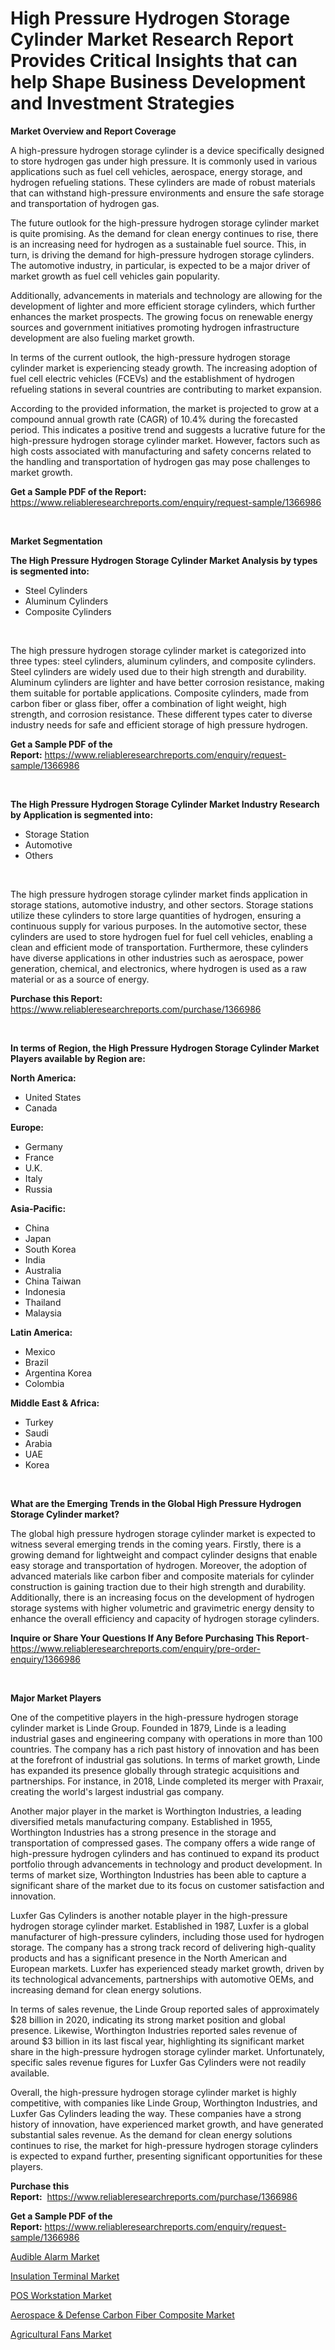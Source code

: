 <p><h1>High Pressure Hydrogen Storage Cylinder Market Research Report Provides Critical Insights that can help Shape Business Development and Investment Strategies</h1></p><p><strong>Market Overview and Report Coverage</strong></p>
<p><p>A high-pressure hydrogen storage cylinder is a device specifically designed to store hydrogen gas under high pressure. It is commonly used in various applications such as fuel cell vehicles, aerospace, energy storage, and hydrogen refueling stations. These cylinders are made of robust materials that can withstand high-pressure environments and ensure the safe storage and transportation of hydrogen gas.</p><p>The future outlook for the high-pressure hydrogen storage cylinder market is quite promising. As the demand for clean energy continues to rise, there is an increasing need for hydrogen as a sustainable fuel source. This, in turn, is driving the demand for high-pressure hydrogen storage cylinders. The automotive industry, in particular, is expected to be a major driver of market growth as fuel cell vehicles gain popularity.</p><p>Additionally, advancements in materials and technology are allowing for the development of lighter and more efficient storage cylinders, which further enhances the market prospects. The growing focus on renewable energy sources and government initiatives promoting hydrogen infrastructure development are also fueling market growth.</p><p>In terms of the current outlook, the high-pressure hydrogen storage cylinder market is experiencing steady growth. The increasing adoption of fuel cell electric vehicles (FCEVs) and the establishment of hydrogen refueling stations in several countries are contributing to market expansion.</p><p>According to the provided information, the market is projected to grow at a compound annual growth rate (CAGR) of 10.4% during the forecasted period. This indicates a positive trend and suggests a lucrative future for the high-pressure hydrogen storage cylinder market. However, factors such as high costs associated with manufacturing and safety concerns related to the handling and transportation of hydrogen gas may pose challenges to market growth.</p></p>
<p><strong>Get a Sample PDF of the Report:</strong> <a href="https://www.reliableresearchreports.com/enquiry/request-sample/1366986">https://www.reliableresearchreports.com/enquiry/request-sample/1366986</a></p>
<p>&nbsp;</p>
<p><strong>Market Segmentation</strong></p>
<p><strong>The High Pressure Hydrogen Storage Cylinder Market Analysis by types is segmented into:</strong></p>
<p><ul><li>Steel Cylinders</li><li>Aluminum Cylinders</li><li>Composite Cylinders</li></ul></p>
<p>&nbsp;</p>
<p><p>The high pressure hydrogen storage cylinder market is categorized into three types: steel cylinders, aluminum cylinders, and composite cylinders. Steel cylinders are widely used due to their high strength and durability. Aluminum cylinders are lighter and have better corrosion resistance, making them suitable for portable applications. Composite cylinders, made from carbon fiber or glass fiber, offer a combination of light weight, high strength, and corrosion resistance. These different types cater to diverse industry needs for safe and efficient storage of high pressure hydrogen.</p></p>
<p><strong>Get a Sample PDF of the Report:</strong>&nbsp;<a href="https://www.reliableresearchreports.com/enquiry/request-sample/1366986">https://www.reliableresearchreports.com/enquiry/request-sample/1366986</a></p>
<p>&nbsp;</p>
<p><strong>The High Pressure Hydrogen Storage Cylinder Market Industry Research by Application is segmented into:</strong></p>
<p><ul><li>Storage Station</li><li>Automotive</li><li>Others</li></ul></p>
<p>&nbsp;</p>
<p><p>The high pressure hydrogen storage cylinder market finds application in storage stations, automotive industry, and other sectors. Storage stations utilize these cylinders to store large quantities of hydrogen, ensuring a continuous supply for various purposes. In the automotive sector, these cylinders are used to store hydrogen fuel for fuel cell vehicles, enabling a clean and efficient mode of transportation. Furthermore, these cylinders have diverse applications in other industries such as aerospace, power generation, chemical, and electronics, where hydrogen is used as a raw material or as a source of energy.</p></p>
<p><strong>Purchase this Report:</strong>&nbsp; <a href="https://www.reliableresearchreports.com/purchase/1366986">https://www.reliableresearchreports.com/purchase/1366986</a></p>
<p>&nbsp;</p>
<p><strong>In terms of Region, the High Pressure Hydrogen Storage Cylinder Market Players available by Region are:</strong></p>
<p>
    <p> <strong> North America: </strong>
        <ul>
            <li>United States</li>
            <li>Canada</li>
        </ul>
        </p> 
    <p> <strong> Europe: </strong>
        <ul>
            <li>Germany</li>
            <li>France</li>
            <li>U.K.</li>
            <li>Italy</li>
            <li>Russia</li>
        </ul>
        </p> 
    <p> <strong> Asia-Pacific: </strong>
        <ul>
            <li>China</li>
            <li>Japan</li>
            <li>South Korea</li>
            <li>India</li>
            <li>Australia</li>
            <li>China Taiwan</li>
            <li>Indonesia</li>
            <li>Thailand</li>
            <li>Malaysia</li>
        </ul>
        </p> 
    <p> <strong> Latin America: </strong>
        <ul>
            <li>Mexico</li>
            <li>Brazil</li>
            <li>Argentina Korea</li>
            <li>Colombia</li>
        </ul>
        </p> 
    <p> <strong> Middle East & Africa: </strong>
        <ul>
            <li>Turkey</li>
            <li>Saudi</li>
            <li>Arabia</li>
            <li>UAE</li>
            <li>Korea</li>
        </ul>
    </p>
    </p>
<p>&nbsp;</p>
<p><strong>What are the Emerging Trends in the Global High Pressure Hydrogen Storage Cylinder market?</strong></p>
<p><p>The global high pressure hydrogen storage cylinder market is expected to witness several emerging trends in the coming years. Firstly, there is a growing demand for lightweight and compact cylinder designs that enable easy storage and transportation of hydrogen. Moreover, the adoption of advanced materials like carbon fiber and composite materials for cylinder construction is gaining traction due to their high strength and durability. Additionally, there is an increasing focus on the development of hydrogen storage systems with higher volumetric and gravimetric energy density to enhance the overall efficiency and capacity of hydrogen storage cylinders.</p></p>
<p><strong>Inquire or Share Your Questions If Any Before Purchasing This Report</strong>- <a href="https://www.reliableresearchreports.com/enquiry/pre-order-enquiry/1366986">https://www.reliableresearchreports.com/enquiry/pre-order-enquiry/1366986</a></p>
<p>&nbsp;</p>
<p><strong>Major Market Players</strong></p>
<p><p>One of the competitive players in the high-pressure hydrogen storage cylinder market is Linde Group. Founded in 1879, Linde is a leading industrial gases and engineering company with operations in more than 100 countries. The company has a rich past history of innovation and has been at the forefront of industrial gas solutions. In terms of market growth, Linde has expanded its presence globally through strategic acquisitions and partnerships. For instance, in 2018, Linde completed its merger with Praxair, creating the world's largest industrial gas company.</p><p>Another major player in the market is Worthington Industries, a leading diversified metals manufacturing company. Established in 1955, Worthington Industries has a strong presence in the storage and transportation of compressed gases. The company offers a wide range of high-pressure hydrogen cylinders and has continued to expand its product portfolio through advancements in technology and product development. In terms of market size, Worthington Industries has been able to capture a significant share of the market due to its focus on customer satisfaction and innovation.</p><p>Luxfer Gas Cylinders is another notable player in the high-pressure hydrogen storage cylinder market. Established in 1987, Luxfer is a global manufacturer of high-pressure cylinders, including those used for hydrogen storage. The company has a strong track record of delivering high-quality products and has a significant presence in the North American and European markets. Luxfer has experienced steady market growth, driven by its technological advancements, partnerships with automotive OEMs, and increasing demand for clean energy solutions.</p><p>In terms of sales revenue, the Linde Group reported sales of approximately $28 billion in 2020, indicating its strong market position and global presence. Likewise, Worthington Industries reported sales revenue of around $3 billion in its last fiscal year, highlighting its significant market share in the high-pressure hydrogen storage cylinder market. Unfortunately, specific sales revenue figures for Luxfer Gas Cylinders were not readily available.</p><p>Overall, the high-pressure hydrogen storage cylinder market is highly competitive, with companies like Linde Group, Worthington Industries, and Luxfer Gas Cylinders leading the way. These companies have a strong history of innovation, have experienced market growth, and have generated substantial sales revenue. As the demand for clean energy solutions continues to rise, the market for high-pressure hydrogen storage cylinders is expected to expand further, presenting significant opportunities for these players.</p></p>
<p><strong>Purchase this Report:</strong>&nbsp;&nbsp;<a href="https://www.reliableresearchreports.com/purchase/1366986">https://www.reliableresearchreports.com/purchase/1366986</a></p>
<p></p>
<p><strong>Get a Sample PDF of the Report:</strong>&nbsp;<a href="https://www.reliableresearchreports.com/enquiry/request-sample/1366986">https://www.reliableresearchreports.com/enquiry/request-sample/1366986</a></p>
<p><p><a href="https://www.linkedin.com/pulse/audible-alarm-market-size-2023-2030-global-industrial-bjrgf/">Audible Alarm Market</a></p><p><a href="https://www.linkedin.com/pulse/insulation-terminal-market-size-share-global-analysis-report-vgiof/">Insulation Terminal Market</a></p><p><a href="https://medium.com/@reecebednar/pos-workstation-market-size-growth-forecast-2023-2030-165d08e24495">POS Workstation Market</a></p><p><a href="https://github.com/santosh758595/Market-Research-Report-List-1/blob/main/aerospace-defense-carbon-fiber-composite-market.md">Aerospace & Defense Carbon Fiber Composite Market</a></p><p><a href="https://github.com/Chiragrp26/Market-Research-Report-List-1/blob/main/agricultural-fans-market.md">Agricultural Fans Market</a></p></p>